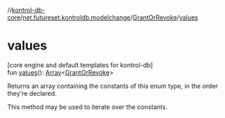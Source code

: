 //[kontrol-db-core](../../../index.md)/[net.futureset.kontroldb.modelchange](../index.md)/[GrantOrRevoke](index.md)/[values](values.md)

# values

[core engine and default templates for kontrol-db]\
fun [values](values.md)(): [Array](https://kotlinlang.org/api/latest/jvm/stdlib/kotlin/-array/index.html)&lt;[GrantOrRevoke](index.md)&gt;

Returns an array containing the constants of this enum type, in the order they're declared.

This method may be used to iterate over the constants.
